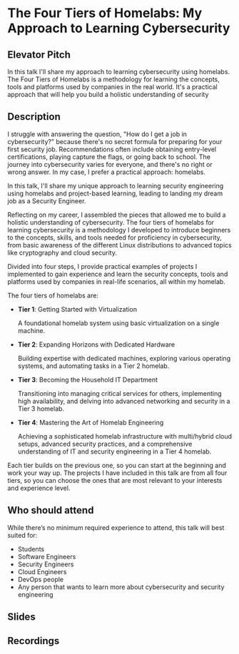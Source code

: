# The Four Tiers of Homelabs: My Approach to Learning Cybersecurity

## Elevator Pitch

In this talk I'll share my approach to learning cybersecurity using homelabs. The Four Tiers of Homelabs is a methodology for learning the concepts, tools and platforms used by companies in the real world. It's a practical approach that will help you build a holistic understanding of security

## Description

I struggle with answering the question, "How do I get a job in cybersecurity?" because there's no secret formula for preparing for your first security job. Recommendations often include obtaining entry-level certifications, playing capture the flags, or going back to school. The journey into cybersecurity varies for everyone, and there's no right or wrong answer. In my case, I prefer a practical approach: homelabs.

In this talk, I'll share my unique approach to learning security engineering using homelabs and project-based learning, leading to landing my dream job as a Security Engineer.

Reflecting on my career, I assembled the pieces that allowed me to build a holistic understanding of cybersecurity. The four tiers of homelabs for learning cybersecurity is a methodology I developed to introduce beginners to the concepts, skills, and tools needed for proficiency in cybersecurity, from basic awareness of the different Linux distributions to advanced topics like cryptography and cloud security.

Divided into four steps, I provide practical examples of projects I implemented to gain experience and learn the security concepts, tools and platforms used by companies in real-life scenarios, all within my homelab.

The four tiers of homelabs are:

- **Tier 1**: Getting Started with Virtualization
  
  A foundational homelab system using basic virtualization on a single machine.

- **Tier 2**: Expanding Horizons with Dedicated Hardware

  Building expertise with dedicated machines, exploring various operating systems, and automating tasks in a Tier 2 homelab.

- **Tier 3**: Becoming the Household IT Department

  Transitioning into managing critical services for others, implementing high availability, and delving into advanced networking and security in a Tier 3 homelab.

- **Tier 4**: Mastering the Art of Homelab Engineering

  Achieving a sophisticated homelab infrastructure with multi/hybrid cloud setups, advanced security practices, and a comprehensive understanding of IT and security engineering in a Tier 4 homelab.

Each tier builds on the previous one, so you can start at the beginning and work your way up. The projects I have included in this talk are from all four tiers, so you can choose the ones that are most relevant to your interests and experience level.

## Who should attend

While there’s no minimum required experience to attend, this talk will best suited for:

- Students
- Software Engineers
- Security Engineers
- Cloud Engineers
- DevOps people
- Any person that wants to learn more about cybersecurity and security engineering

## Slides

## Recordings
